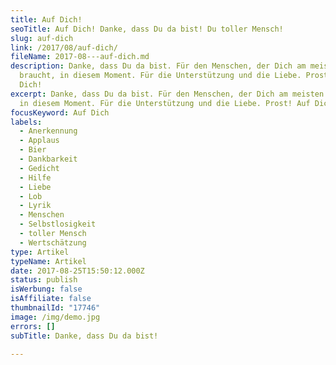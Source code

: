 ```yaml
---
title: Auf Dich!
seoTitle: Auf Dich! Danke, dass Du da bist! Du toller Mensch!
slug: auf-dich
link: /2017/08/auf-dich/
fileName: 2017-08---auf-dich.md
description: Danke, dass Du da bist. Für den Menschen, der Dich am meisten
  braucht, in diesem Moment. Für die Unterstützung und die Liebe. Prost! Auf
  Dich!
excerpt: Danke, dass Du da bist. Für den Menschen, der Dich am meisten braucht,
  in diesem Moment. Für die Unterstützung und die Liebe. Prost! Auf Dich!
focusKeyword: Auf Dich
labels:
  - Anerkennung
  - Applaus
  - Bier
  - Dankbarkeit
  - Gedicht
  - Hilfe
  - Liebe
  - Lob
  - Lyrik
  - Menschen
  - Selbstlosigkeit
  - toller Mensch
  - Wertschätzung
type: Artikel
typeName: Artikel
date: 2017-08-25T15:50:12.000Z
status: publish
isWerbung: false
isAffiliate: false
thumbnailId: "17746"
image: /img/demo.jpg
errors: []
subTitle: Danke, dass Du da bist!
  
---
```



  